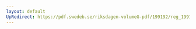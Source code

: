 ```yaml
---
layout: default
UpRedirect: https://pdf.swedeb.se/riksdagen-volumeG-pdf/199192/reg_199192/reg_199192_1031.pdf
---
```

